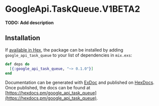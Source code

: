 # GoogleApi.TaskQueue.V1BETA2

**TODO: Add description**

## Installation

If [available in Hex](https://hex.pm/docs/publish), the package can be installed
by adding `google_api_task_queue` to your list of dependencies in `mix.exs`:

```elixir
def deps do
  [{:google_api_task_queue, "~> 0.1.0"}]
end
```

Documentation can be generated with [ExDoc](https://github.com/elixir-lang/ex_doc)
and published on [HexDocs](https://hexdocs.pm). Once published, the docs can
be found at [https://hexdocs.pm/google_api_task_queue](https://hexdocs.pm/google_api_task_queue).
